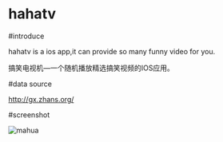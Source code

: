 hahatv
======
#introduce

hahatv is a ios app,it can provide so many funny video for you. 

搞笑电视机—一个随机播放精选搞笑视频的IOS应用。

#data source

http://gx.zhans.org/

#screenshot

![mahua](http://ww2.sinaimg.cn/mw690/63fef584jw1ebi9839pcrj20a80jwjsk.jpg)
